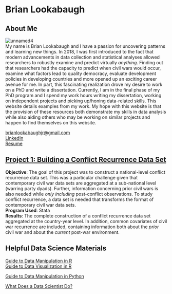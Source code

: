 # Brian Lookabaugh

## About Me
![unnamed4](https://user-images.githubusercontent.com/109555700/181593061-5670eb01-c992-48e2-ba4d-768f9b98416b.jpg) <br>
My name is Brian Lookabaugh and I have a passion for uncovering patterns and learning new things. In 2018, I was first introduced to the fact that modern advancements in data collection and statistical analyses allowed researchers to robustly examine and predict virtually *anything*. Finding out that researchers had the capacity to predict when civil wars would occur, examine what factors lead to quality democracy, evaluate development policies in developing countries and more opened up an exciting career avenue for me. In part, this fascinating realization drove my desire to work on a PhD and write a dissertation. Currently, I am in the final phase of my PhD program and I spend my work hours writing my dissertation, working on independent projects and picking up/honing data-related skills. This website details examples from my work. My hope with this website is that the provision of these resources both demonstrate my skills in data analysis while also aiding others who may be working on similar projects and happen to find themselves on this website. <br>

brianlookabaughjr@gmail.com <br>
[LinkedIn](https://www.linkedin.com/in/brian-lookabaugh-372ab31a1/) <br>
[Resume](https://github.com/Brian-Lookabaugh/Portfolio-Website/blob/main/Lookabaugh-Resume-9-3.pdf)

## [Project 1: Building a Conflict Recurrence Data Set](https://htmlpreview.github.io/?https://github.com/Brian-Lookabaugh/Portfolio-Website/blob/main/BuildingConflictRecurrenceDataset.html) <br>
**Objective**: The goal of this project was to construct a national-level conflict recurrence data set. This was a particular challenge given that contemporary civil war data sets are aggregated at a sub-national level (warring party dyads). Further, information concerning prior civil wars is also needed while *only including* post-conflict observations. To study conflict recurrence, a data set is needed that transforms the format of contemporary civil war data sets. <br> 
**Program Used**: Stata <br>
**Results**: The complete construction of a conflict recurrence data set aggregated at the country-year level. In addition, common covariates of civil war recurrence are included, containing information both about the *prior* civil war and about the *current* post-war environment.

## Helpful Data Science Materials
[Guide to Data Manipulation in R](https://htmlpreview.github.io/?https://github.com/Brian-Lookabaugh/Portfolio-Website/blob/main/DataManipulation-R.html) <br>
[Guide to Data Visualization in R](https://htmlpreview.github.io/?https://github.com/Brian-Lookabaugh/Portfolio-Website/blob/main/DataVisualization-R.html) <br>

[Guide to Data Manipulation in Python](https://htmlpreview.github.io/?https://github.com/Brian-Lookabaugh/Portfolio-Website/blob/main/DataManipulation-Python.html) <br>

[What Does a Data Scientist Do?](https://htmlpreview.github.io/?https://github.com/Brian-Lookabaugh/Portfolio-Website/blob/main/WhatDoesADataScientistDo.html)
